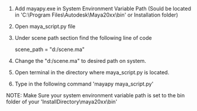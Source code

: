 1. Add mayapy.exe in System Environment Variable Path 
   (Sould be located in 'C:\Program Files\Autodesk\Maya20xx\bin' or Installation folder)
2. Open maya_script.py file
3. Under scene path section find the following line of code

   scene_path = "d:/scene.ma"  
4. Change the "d:/scene.ma" to desired path on system.

5. Open terminal in the directory where maya_script.py is located.
6. Type in the following command
   'mayapy maya_script.py'

NOTE: Make Sure your system environment variable path is set to the bin folder of your 'InstallDirectory\maya20xx\bin'   